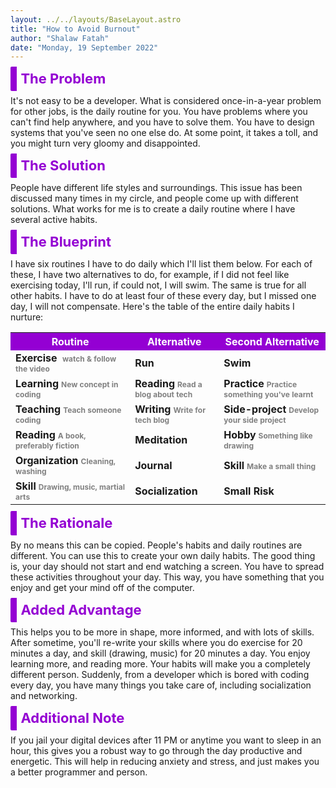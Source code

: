 ```yaml
---
layout: ../../layouts/BaseLayout.astro
title: "How to Avoid Burnout"
author: "Shalaw Fatah"
date: "Monday, 19 September 2022"
---
```


## The Problem
It's not easy to be a developer. What is considered once-in-a-year problem for other jobs, is the daily routine for you. You have problems where you can't find help anywhere, and you have to solve them. You have to design systems that you've seen no one else do. At some point, it takes a toll, and you might turn very gloomy and disappointed. 

## The Solution
People have different life styles and surroundings. This issue has been discussed many times in my circle, and people come up with different solutions. What works for me is to create a daily routine where I have several active habits.

## The Blueprint
I have six routines I have to do daily which I'll list them below. For each of these, I have two alternatives to do, for example, if I did not feel like exercising today, I'll run, if could not, I will swim. The same is true for all other habits. I have to do at least four of these every day, but I missed one day, I will not compensate. 
Here's the table of the entire daily habits I nurture:
<table>
  <tr>
    <th>Routine</th>
    <th>Alternative</th>
    <th>Second Alternative</th>
  </tr>
  <tr>
    <td>Exercise  <span class="note">watch & follow the video</span></td>
    <td>Run  </td>
    <td>Swim  </td>
  </tr>
  <tr>
    <td>Learning<span class="note">New concept in coding</span></td>
    <td>Reading<span class="note">Read a blog about tech</span></td>
    <td>Practice<span class="note">Practice something you've learnt</span></td>
  </tr>
  <tr>
    <td>Teaching<span class="note">Teach someone coding</span></td>
    <td>Writing<span class="note">Write for tech blog</span></td>
    <td>Side-project<span class="note">Develop your side project</span></td>
  </tr>
  <tr>
    <td>Reading<span class="note">A book, preferably fiction</span></td>
    <td>Meditation</td>
    <td>Hobby<span class="note">Something like drawing</span></td>
  </tr>
  <tr>
    <td>Organization<span class="note">Cleaning, washing</span></td>
    <td>Journal</td>
    <td>Skill<span class="note">Make a small thing</span></td>
  </tr>
  <tr>
    <td>Skill<span class="note">Drawing, music, martial arts</span></td>
    <td>Socialization</td>
    <td>Small Risk</td>
  </tr>
</table>


## The Rationale
By no means this can be copied. People's habits and daily routines are different. You can use this to create your own daily habits. The good thing is, your day should not start and end watching a screen. You have to spread these activities throughout your day. This way, you have something that you enjoy and get your mind off of the computer. 

## Added Advantage
This helps you to be more in shape, more informed, and with lots of skills. After sometime, you'll re-write your skills where you do exercise for 20 minutes a day, and skill (drawing, music) for 20 minutes a day. You enjoy learning more, and reading more. Your habits will make you a completely different person. Suddenly, from a developer which is bored with coding every day, you have many things you take care of, including socialization and networking. 

## Additional Note
If you jail your digital devices after 11 PM or anytime you want to sleep in an hour, this gives you a robust way to go through the day productive and energetic. This will help in reducing anxiety and stress, and just makes you a better programmer and person. 



<style>
    h2 {
        font-size: 22px;
        font-weight: 700;
        color: darkviolet;
        display: inline;
        border-left: 10px solid darkviolet;
        padding: .4rem;
        border-radius: 2px;
    }
    th {
        background-color: darkviolet;
        color: white;
        padding: 4px;
        font-weight: 16px;
    }
    td 
    {
        font-weight: 700;
    }
    .note {
        color: gray;
        font-size: 12px;
        margin: 4px;
    }
</style>